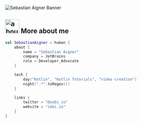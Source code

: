 ![Sebastian Aigner Banner](https://raw.github.com/SebastianAigner/SebastianAigner/master/github.png)

## <img width="45" alt="about" src="https://raw.github.com/SebastianAigner/SebastianAigner/master/about.png"> More about me
```kotlin
val SebastianAigner = human {
    about {
        name = "Sebastian Aigner"
        company = JetBrains
        role = Developer_Advocate
    }

    tech {
        day("Kotlin", "Kotlin Tutorials", "video creation")
        night(".*".toRegex())
    }

    links {
        twitter = "@sebi_io"
        website = "sebi.io"
    }
}
```
